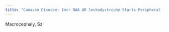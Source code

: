 ```yaml
---
title: "Canavan Disease: Incr NAA AR leukodystrophy Starts Peripheral (subcortical U fibers) T2 hyperintense Involves Thalami, Spares internal capsule"
---
```

Macrocephaly, Sz

